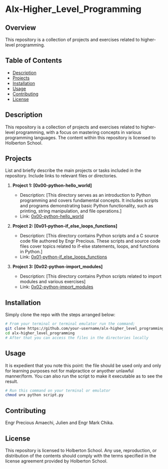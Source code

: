 # Alx-Higher_Level_Programming

## Overview

This repository is a collection of projects and exercises related to higher-level programming.

## Table of Contents

- [Description](#description)
- [Projects](#projects)
- [Installation](#installation)
- [Usage](#usage)
- [Contributing](#contributing)
- [License](#license)

## Description

This repository is a collection of projects and exercises related to higher-level programming, with a focus on mastering concepts in various programming languages. The content within this repository is licensed to Holberton School.

## Projects

List and briefly describe the main projects or tasks included in the repository. Include links to relevant files or directories.

1. **Project 1: [0x00-python-hello_world]**

   - Description: [This directory serves as an introduction to Python programming and covers fundamental concepts. It includes scripts and programs demonstrating basic Python functionality, such as printing, string manipulation, and file operations.]
   - Link: [0x00-python-hello_world](#https://github.com/preshengr/alx-higher_level_programming/tree/6511b10d72264dd6b3645a057e9aab5433d6f5d0/0x00-python-hello_world)

2. **Project 2: [0x01-python-if_else_loops_functions]**

   - Description: [This directory contains Python scripts and a C source code file authored by Engr Precious. These scripts and source code files cover topics related to if-else statements, loops, and functions in Python.]
   - Link: [0x01-python-if_else_loops_functions](#https://github.com/preshengr/alx-higher_level_programming/tree/6511b10d72264dd6b3645a057e9aab5433d6f5d0/0x01-python-if_else_loops_functions)

3. **Project 3: [0x02-python-import_modules]**
   - Description: [This directory contains Python scripts related to import modules and various exercises]
   - Link: [0x02-python-import_modules](https://github.com/preshengr/alx-higher_level_programming/tree/0b3016fd03ced419e51b363b9a5984c59d682d81/0x02-python-import_modules)

## Installation

Simply clone the repo with the steps arranged below:

```bash
# From your terminal or terminal emulator run the command;
git clone https://github.com/your-username/alx-higher_level_programming.git
cd alx-higher_level_programming
# After that you can access the files in the directories locally
```

## Usage

It is expedient that you note this point: the file should be used only and only for learning purposes not for malpractice or anyother unlawful manner/form.
You can also run the script to make it executable as to see the result.

```bash
# Run this command on your terminal or emulator
chmod u+x python script.py
```

## Contributing

Engr Precious Amaechi, Julien and Engr Mark Chika.

## License

This repository is licensed to Holberton School. Any use, reproduction, or distribution of the contents should comply with the terms specified in the license agreement provided by Holberton School.
